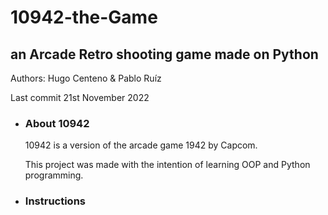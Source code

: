 # 10942-the-Game
## an Arcade Retro shooting game made on Python
Authors: Hugo Centeno & Pablo Ruíz

Last commit 21st November 2022


- ### About 10942
  10942 is a version of the arcade game 1942 by Capcom.
  
  This project was made with the intention of learning OOP and Python programming.

- ### Instructions
